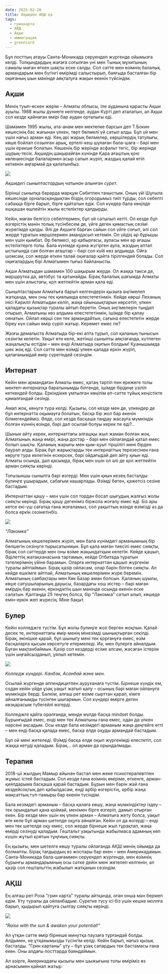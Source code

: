 ```yaml
---
date: 2025-02-20
title: Ақшиден АҚШ-қа
tags:
  - гринкарта
  - АҚШ
  - Ақши
  - иммиграция
  - greencard
---
```


Бұл посттың атауы Санта-Моникада серуендеп жүргенде ойымызға келді. Толқындардың жағаға соғылған үні мен Тынық мұхитының самалы маған өткен шақты еске салды. Сол сәтте мен өзімнің балалық армандарым мен бүгінгі өмірімді салыстырып, баяғыда басталған бір оқиғаның шын мәнінде аяқталуға жақын екенін түйсіндім.  

## Ақши

Менің туып-өскен жерім – Алматы облысы, Іле ауданына қарасты Ақши ауылы. 1988 жылы дүниеге келгенде, аудан Күрті деп аталатын, ал Ақши сол кезде қайнаған өмірі бар аудан орталығы еді.

Шамамен 1995 жылы, ата-анам мен мектепке барсын деп Т.Бокин көшесінің бас жағынан үлкен, төрт бөлмелі үй сатып алды. Бұл үй мен үшін нағыз арман еді. Кең әрі жарық бөлмелер, көршілердің татулығы, көше бойлап созылған арық, ертелі-кеш шулаған бала-шаға – бәрі мен үшін ерекше болатын. Көшенің бір жерінде асфальт тегіс, бір жерінде шұрық-тесік. Ақшидің шақырайған күнінде Қара ағаштың қою көлеңкесінде балалармен асыр салып жүріп, жаздың қалай өтіп кеткенін аңғармай да қалатынбыз.

<img class="right-float-photo" src="/blog/images/2025/my-firts-class-Akshi-Bayan-apai.jpg" />

*Ақшидегі сыныптастардың чатынан алынған сурет.*

Бірінші сыныпқа барарда марқұм Сәбитпен таныстым. Оның үйі Шұғыла көшесінде орналасқандықтан біздің огородымыз тиіп тұрды, сол себепті сабаққа бірге барып, бірге қайтатын едік. Сол күндер бала көңілде ешқашан өшпейтін жылы естеліктер қалдырды.

Кейін, маған белгісіз себептермен, бұл үй сатылып кетті. Ол кезде бұл өзгерістің мәнін толық түсінбесем де, үйге деген қимастық сезімі жүрегімде қалды. Әлі де Ақшиге барған сайын сол үйге соғып, әлі сол жерде тұратын көршілермен амандасып кетемін. Ол үйдің әр бұрышы мен үшін қымбат. Әр бөлмесі, әр қабырғасы, ауласы мен әр ағашы естеліктерге толы. Бала күнімде қуана жүгірген аула, жаздың аптап ыстығында сая болған ағаштар – бәрі сол күйі көз алдымда. Ойға шомсам, сол жерде өткен талай оқиғалар қайта тірілгендей болады. Сол оқиғалардың бірі Алматымен тығыз байланысты.

Ақши Алматыдан шамамен 100 шақырым жерде. Ол жаққа такси де, маршрутка да, автобус та қатынайды. Бірақ балалық шағымда Алматы мен үшін алыстағы, қол жетпейтін арман қала еді.

Сыныптастарым Алматыға барып келгендерін қызыға әңгімелеп жатқанда, мен оны тек қиялымда елестететінмін. Кейде көрші Леханың інісі Кирилл Алматыдан келіп, жаңа ойыншықтарын көрсетіп, үлкен қаладағы қызықтар туралы айтып беретін. Оның әңгімелерін тыңдап отырып, Алматыны көз алдыма елестететінмін, ішімде бір қалау оянатын. Ойлап көрші сен тек армандайтын, сағына елестететін жерде біреу күн сайын өмір сүріп жатыр. Керемет емес пе?

Жазғы демалыста Алматыда бір-екі апта тұрып, сол қаланың тынысын сезінгім келетін. Уақыт өте келе, жетінші сыныпты аяқтағанда, күтпеген жаңалықты естідім – мен енді Алматыда оқитын болдым! Қуанышымда шек жоқ еді. Сол сәтте мен өзімді үлкен қалада еркін жүріп, қалағанымдай өмір сүретіндей сезіндім.

## Интернат

Кейін мен армандаған Алматы емес, қатаң тәртіп пен ережеге толы мектеп-интернатқа баратынымды білгенде, ішімде бірдеңе үзіліп кеткендей болды. Еркіндікке ұмтылған көңілім әп-сәтте тұйық кеңістікте қамалғандай сезінді.

Амал жоқ, көнуге тура келді. Қызығы, сол кезде мен де, үлкендер де бұл интернатта оқымауға болатын, басқа бір жол бар екенін білмегендейміз. Әлде, сол кезде басқаша таңдау жасауға мүмкіндік болған күннің өзінде, бәрі дәл осылай болуы керек пе еді?..

Шынын айту керек, интернаттағы алғашқы жыл жаман болған жоқ. Алматының жаңа өмірі, жаңа достар – бәрі мен ойлағандай қатал емес болып шықты. Қаланың жарығы мен қым-қуыт тіршілігі мені бірден баурап алды. Бірақ бұл жарықтарды тек интернаттың терезесінен ғана көруге тура келетінін ескерсек, бәрі ойдағыдай деп айту қиын еді. Алматы осында, дәл қасымда, бірақ мен үшін ол әлі де қол жетпейтін арман сияқты көрінді.

Тоғызыншы сыныпта бәрі өзгерді. Мен үшін қиын кезең басталды: булиңге ұшырадым, сабағым нашарлады. Өзімді бөтен, қажетсіз сезіне бастадым.

Интернаттан қашу – мен үшін сол тордан босап шығудың жалғыз жолы сияқты көрінді. Бірақ қашу дегеніміз біржола жоғалу емес еді. Біз ары кетсе екі-үш сағатқа ғана жоғаламыз, сол уақыттың өзінде өзімізді аз да болса еркін сезінетінбіз.

<img class="right-float-photo" src="/blog/images/2025/lakomka.jpg" />

*"Лакомка"*

Алматының көшелерімен жүріп, мен бала күнімдегі арманымның бір бөлшегін сезінуге тырысатынмын. Бұл қала маған тиесілі емес сияқты, бірақ сол сәттерде мен оны өзіме жақындатқым келетін. Кейде қашып, Әділеттің жатақханасына тартамын, кейде Отбитада тұратын тәтелерімнің үйіне барамын. Оларға интернаттан қашып жүргенім туралы айтпаймын. Бірақ қазір ойласам, олар бәрін білген сияқты. Ал кейде ешкімге айтпай, Алматының көшелерімен жүре беремін. Алматының саябақтары мен Көк Базар аман болсын. Қаланың шуылы, көше сатушыларының дауысы, базардағы хош иістер – бәрі маған өмірдің бар екенін, еркіндіктің шын мәнінде осында екенін еске салатын. Қалтаңда 25 теңгең болса, бір "Лакомка" сатып алып, көшеде емін-еркін жеп жүресің. Міне бақыт.

## Булер

Кейін колледжге түстім. Бұл жолы булиңге жол берген жоқпын. Қалай десек те, интернаттағы өмір менің мінезімді шынықтырған секілді. Бірақ, өкінішке қарай, бұл шынығу мені тек қорғануға емес, өзім басқаларға қысым көрсетуге итермеледі. Иә, мен булерге айналдым. Бұған мақтанбаймын. Қазір сол кездерді есіме алсам, жасаған істерім үшін ыңғайсызданып, ұялып кетемін.

<img class="right-float-photo" src="/blog/images/2025/my-collage-day-Kanback-Asanbai-2.jpg" />

*Колледж күндері. Канбэк, Асанбай және мен.*

Осылай жүргенде аппендицитпен ауруханаға түстім. Бірнеше күндік ем, содан кейін үйде ұзақ уақыт жатып қалу – осының бәрі маған ойлануға мүмкіндік берді. Бәлкім, алғаш рет өзіме сырттан қарап, кімге айналғанымды түсінген шығармын. Сол күндері өмірге деген көзқарасым түбегейлі өзгерді.

Колледжге қайта оралғанда, менде мүлде басқа mindset болды. Бұрынғыдай емес, енді мен тек Алматыны ғана емес, одан да үлкен нәрсені аңсадым. Осы кезде бала кезімдегі арманым жаңа деңгейге өтті – мен енді басқа қалада емес, басқа елде оқуды армандай бастадым.

Бұл ой мені жетеледі. Өзімді басқа елде оқып жүргенімді елестетіп, сол жаққа кетуді қаладым. Бірақ... ол арман да орындалмады.

## Терапия

2018-ші жылдың Мамыр айынан бастап мен жеке психотерапевтпен жұмыс істей бастадым. Сол кезде ғана өзімнің өміріме, өткенге, арман-қиялдарыма басқаша қарай бастадым. Бұрын мен бәрін жай ғана кездейсоқтық деп қабылдасам, енді әрбір өзгерістің, әрбір жаңа мақсаттың түп-тамыры бар екенін түсіндім.

Бала кезімдегі арманым – басқа қалаға көшу, жаңа мүмкіндіктер іздеу – тек орындалып қана қоймай, менімен бірге өзгеріп, дамып отырған екен. Бір кезде мен үшін ең үлкен арман – Алматыға жету болса, уақыт өте келе бұл арман шетелде оқуға айналған. Кейін ол да өзгерді – енді мен тек шетелде оқу емес, сол жерде бірнеше жыл тұрақтап, жаңа өмірді сезінуді қаладым. Гештальт уақытында жабылмаса адамның көп күшін жұтып қоятын тұңғиық сияқты.

Ең қызығы, мен шетелге көшу туралы ойлағанда АҚШ менің ойымда да болмапты. Бірақ тағдырдың өз жоспары бар екен – мен Америкадамын. Санта-Моникада бала-шағаммен серуендеп жүргенде, мен өзімнің бұрынғы армандарымның осы сәтке дейін мені жетелеп келгенін, ал қазір сол гештальттің жабылып жатқанын сезіндім.

## АҚШ

Ең алғаш рет Роза "грин карта" туралы айтқанда, оған онша мән бермеп едім. Ұту туралы да ойланбадым. Суретке түсу ісі біз үшін кешке моллға барып, қыдырып қайтуға сылтау сияқты көрінді.  

<img class="right-float-photo" src="/blog/images/2025/IMG_20250219_193653862-motiv-2.jpg" />

*"Raise with the sun & awaken your potential!"*

Ал ұтқан сәтте өмір бірнеше минутқа паузаға тұрғандай болды. Алдымен, не ұтқанымызды түсінгім келді. Кейін барып, нағыз қызық басталды. "Грин картаны" ұту – бұл ұзақ сапардың тек бастамасы ғана екен. Оны алдағы посттарда баяндаймын.  

Ал әзірге, Америкадағы қызығы мен шыжығына толы өміріміз өз арнасымен қайнап жатыр.
